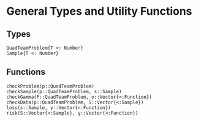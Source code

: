 # General Types and Utility Functions

## Types
```@docs
QuadTeamProblem{T <: Number}
Sample{T <: Number}
```

## Functions

```@docs
checkProblem(p::QuadTeamProblem)
checkSample(p::QuadTeamProblem, s::Sample)
checkGamma(P::QuadTeamProblem, γ::Vector{<:Function})
checkData(p::QuadTeamProblem, S::Vector{<:Sample})
loss(s::Sample, γ::Vector{<:Function})
risk(S::Vector{<:Sample}, γ::Vector{<:Function})
```